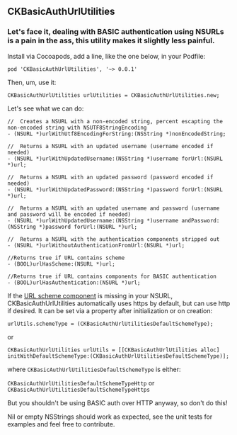 ##   CKBasicAuthUrlUtilities

###  Let's face it, dealing with BASIC authentication using NSURLs is a pain in the ass, this utility makes it slightly less painful.

Install via Cocoapods, add a line, like the one below, in your Podfile:

`pod 'CKBasicAuthUrlUtilities',	'~> 0.0.1'`

Then, um, use it:

	CKBasicAuthUrlUtilities urlUtilities = CKBasicAuthUrlUtilities.new;

Let's see what we can do:

	//  Creates a NSURL with a non-encoded string, percent escapting the non-encoded string with NSUTF8StringEncoding
	- (NSURL *)urlWithUtf8EncodingForString:(NSString *)nonEncodedString;

	//  Returns a NSURL with an updated username (username encoded if needed)
	- (NSURL *)urlWithUpdatedUsername:(NSString *)username forUrl:(NSURL *)url;

	//  Returns a NSURL with an updated password (password encoded if needed)
	- (NSURL *)urlWithUpdatedPassword:(NSString *)password forUrl:(NSURL *)url;

	//  Returns a NSURL with an updated username and password (username and password will be encoded if needed)
	- (NSURL *)urlWithUpdatedUsername:(NSString *)username andPassword:(NSString *)password forUrl:(NSURL *)url;

	//  Returns a NSURL with the authentication components stripped out
	- (NSURL *)urlWithoutAuthenticationFromUrl:(NSURL *)url;

	//Returns true if URL contains scheme
	- (BOOL)urlHasScheme:(NSURL *)url;

	//Returns true if URL contains components for BASIC authentication
	- (BOOL)urlHasAuthentication:(NSURL *)url;

If the [URL scheme component](http://en.wikipedia.org/wiki/URI_scheme#Official_IANA-registered_schemes) is missing in your NSURL,  CKBasicAuthUrlUtilities  automatically uses https by default, but can use http if desired.  It can be set via a property after initialization or on creation:

	urlUtils.schemeType = (CKBasicAuthUrlUtilitiesDefaultSchemeType);

or 

	CKBasicAuthUrlUtilities urlUtils = [[CKBasicAuthUrlUtilities alloc] initWithDefaultSchemeType:(CKBasicAuthUrlUtilitiesDefaultSchemeType)];


where `CKBasicAuthUrlUtilitiesDefaultSchemeType` is either:

`CKBasicAuthUrlUtilitiesDefaultSchemeTypeHttp` or 
`CKBasicAuthUrlUtilitiesDefaultSchemeTypeHttps`

But you shouldn't be using BASIC auth over HTTP anyway, so don't do this!

Nil or empty NSStrings should work as expected, see the unit tests for examples and feel free to contribute.


